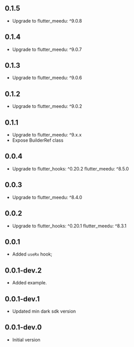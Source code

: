## 0.1.5
- Upgrade to 
  flutter_meedu: ^9.0.8


## 0.1.4
- Upgrade to 
  flutter_meedu: ^9.0.7

## 0.1.3
- Upgrade to 
  flutter_meedu: ^9.0.6

## 0.1.2
- Upgrade to 
  flutter_meedu: ^9.0.2

## 0.1.1
- Upgrade to 
  flutter_meedu: ^9.x.x
- Expose BuilderRef class

## 0.0.4
- Upgrade to 
  flutter_hooks: ^0.20.2
  flutter_meedu: ^8.5.0
## 0.0.3
- Upgrade to 
  flutter_meedu: ^8.4.0
## 0.0.2
- Upgrade to 
  flutter_hooks: ^0.20.1
  flutter_meedu: ^8.3.1

## 0.0.1
- Added `useRx` hook;
## 0.0.1-dev.2
- Added example.
## 0.0.1-dev.1
- Updated min dark sdk version

## 0.0.1-dev.0
- Initial version
